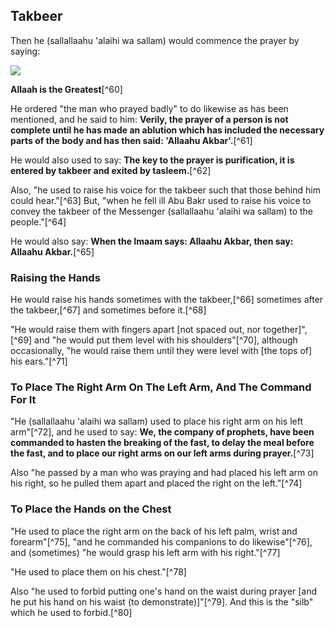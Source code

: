 

## Takbeer

Then he (sallallaahu 'alaihi wa sallam) would commence the prayer by saying:

![](/images/salah/101.gif)

**Allaah is the Greatest**[^60]

He ordered "the man who prayed badly" to do likewise as has been mentioned, and he said to him: **Verily, the prayer of a person is not complete until he has made an ablution which has included the necessary parts of the body and has then said: 'Allaahu Akbar'.**[^61]

He would also used to say: **The key to the prayer is purification, it is entered by takbeer and exited by tasleem.**[^62]

Also, "he used to raise his voice for the takbeer such that those behind him could hear."[^63] But, "when he fell ill Abu Bakr used to raise his voice to convey the takbeer of the Messenger (sallallaahu 'alaihi wa sallam) to the people."[^64]

He would also say: **When the Imaam says: Allaahu Akbar, then say: Allaahu Akbar.**[^65]

### Raising the Hands

He would raise his hands sometimes with the takbeer,[^66] sometimes after the takbeer,[^67] and sometimes before it.[^68]

"He would raise them with fingers apart [not spaced out, nor together]",[^69] and "he would put them level with his shoulders"[^70], although occasionally, "he would raise them until they were level with [the tops of] his ears."[^71]

### To Place The Right Arm On The Left Arm, And The Command For It

"He (sallallaahu 'alaihi wa sallam) used to place his right arm on his left arm"[^72], and he used to say: **We, the company of prophets, have been commanded to hasten the breaking of the fast, to delay the meal before the fast, and to place our right arms on our left arms during prayer.**[^73]

Also "he passed by a man who was praying and had placed his left arm on his right, so he pulled them apart and placed the right on the left."[^74]

### To Place the Hands on the Chest

"He used to place the right arm on the back of his left palm, wrist and forearm"[^75], "and he commanded his companions to do likewise"[^76], and (sometimes) "he would grasp his left arm with his right."[^77]

"He used to place them on his chest."[^78]

Also "he used to forbid putting one's hand on the waist during prayer [and he put his hand on his waist (to demonstrate)]"[^79]. And this is the "silb" which he used to forbid.[^80]

